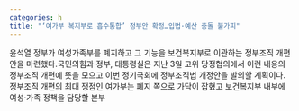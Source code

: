 ```yaml
---
categories: h
title: "‘여가부 복지부로 흡수통합’ 정부안 확정…입법·예산 충돌 불가피"
---
```

윤석열 정부가 여성가족부를 폐지하고 그 기능을 보건복지부로 이관하는 정부조직 개편안을 마련했다.국민의힘과 정부, 대통령실은 지난 3일 고위 당정협의에서 이런 내용의 정부조직 개편에 뜻을 모으고 이번 정기국회에 정부조직법 개정안을 발의할 계획이다. 정부조직 개편의 최대 쟁점인 여가부는 폐지 쪽으로 가닥이 잡혔고 보건복지부 내부에 여성·가족 정책을 담당할 본부